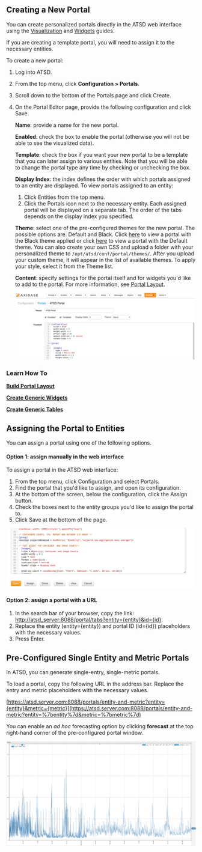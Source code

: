 ## Creating a New Portal

You can create personalized portals directly in the ATSD web interface using the [Visualization](http://axibase.com/products/axibase-time-series-database/visualization/) and [Widgets](http://axibase.com/products/axibase-time-series-database/visualization/widgets/) guides.

If you are creating a template portal, you will need to assign it to the necessary entities.

To create a new portal:


1. Log into ATSD.
2. From the top menu, click **Configuration > Portals**.
3. Scroll down to the bottom of the Portals page and click Create.
4. On the Portal Editor page, provide the following configuration and click Save.
    
    **Name**: provide a name for the new portal.
    
    **Enabled**: check the box to enable the portal (otherwise you will not be able to see the visualized data).
    
    **Template**: check the box if you want your new portal to be a template that you can later assign to various entities. Note that you will be able to change the portal type any time by checking or unchecking the box.
    
    **Display Index**: the index defines the order with which portals assigned to an entity are displayed. To view portals assigned to an entity:
    
      1. Click Entities from the top menu.
      2. Click the Portals icon next to the necessary entity.
      Each assigned portal will be displayed on a separate tab. The order of the tabs depends on the display index you specified.
    
    **Theme**: select one of the pre-configured themes for the new portal. The possible options are: Default and Black.
    Click [here](resources/black_portal.png) to view a portal with the Black theme applied or click [here](resources/default_portal.png) to view a portal with the Default theme.
    You can also create your own CSS and upload a folder with your personalized theme to `/opt/atsd/conf/portal/themes/`.
    After you upload your custom theme, it will appear in the list of available themes. To apply your style, select it from the Theme list.
    
    **Content**: specify settings for the portal itself and for widgets you'd like to add to the portal. For more information, see [Portal Layout](portal-settings.md).
    
    ![](resources/portal_conf_edit_2.png)

### Learn How To

**[Build Portal Layout](http://axibase.com/products/axibase-time-series-database/visualization/widgets/portal-settings/)**

**[Create Generic Widgets](http://axibase.com/products/axibase-time-series-database/visualization/widgets/configuring-the-widgets/)**

**[Create Generic Tables](http://axibase.com/products/axibase-time-series-database/visualization/widgets/description-of-tables/)**

## Assigning the Portal to Entities

You can assign a portal using one of the following options.

#### Option 1: assign manually in the web interface

To assign a portal in the ATSD web interface:

1. From the top menu, click Configuration and select Portals.
2. Find the portal that you'd like to assign, and open its configuration.
3. At the bottom of the screen, below the configuration, click the Assign button.
4. Check the boxes next to the entity groups you'd like to assign the portal to.
5. Click Save at the bottom of the page.


![](resources/assign_portal_2.png)

#### Option 2: assign a portal with a URL


1. In the search bar of your browser, copy the link: [http://atsd_server:8088/portal/tabs?entity={entity}&id={id}](http://atsd_server:8088/portal/tabs?entity=%7bentity%7d&id=%7bid%7d).
2. Replace the entity (entity={entity}) and portal ID (id={id}) placeholders with the necessary values.
3. Press Enter.


##  Pre-Configured Single Entity and Metric Portals

In ATSD, you can generate single-entry, single-metric portals.

To load a portal, copy the following URL in the address bar. Replace the entry and metric placeholders with the necessary values.

[https://atsd.server.com:8088/portals/entity-and-metric?entity={entity}&metric={metric}](https://atsd.server.com:8088/portals/entity-and-metric?entity=%7bentity%7d&metric=%7bmetric%7d)

You can enable an *ad hoc* forecasting option by clicking **forecast** at the top right-hand corner of the pre-configured portal window.

![](resources/forecast6.png)
